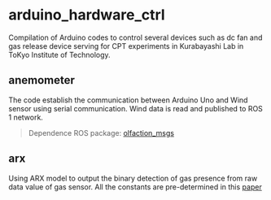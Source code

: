 # arduino_hardware_ctrl
Compilation of Arduino codes to control several devices such as dc fan and gas release device serving for CPT experiments in Kurabayashi Lab in ToKyo Institute of Technology. 

## anemometer
The code establish the communication between Arduino Uno and Wind sensor using serial communication. Wind data is read and published to ROS 1 network.
> Dependence ROS package: [olfaction_msgs](https://github.com/MAPIRlab/olfaction_msgs)

## arx
Using ARX model to output the binary detection of gas presence from raw data value of gas sensor. All the constants are pre-determined in this [paper](https://ieeexplore.ieee.org/abstract/document/7987788)
